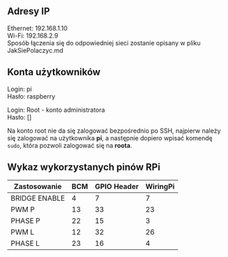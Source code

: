 ## Adresy IP
Ethernet: 192.168.1.10  
Wi-Fi: 192.168.2.9  
Sposób łączenia się do odpowiedniej sieci zostanie opisany w pliku JakSiePolaczyc.md

## Konta użytkowników
Login: pi  
Hasło: raspberry  
  
Login: Root - konto administratora  
Hasło: []  
  
Na konto root nie da się zalogować bezpośrednio po SSH, najpierw należy się zalogować na użytkownika **pi**, a następnie dopiero wpisać komendę `sudo`, która pozwoli zalogować się na **roota**.

## Wykaz wykorzystanych pinów RPi
|Zastosowanie|BCM|GPIO Header|WiringPi|
|------------|----------|----------|----|
|BRIDGE ENABLE|4|7|7|
|PWM P|13|33|23|
|PHASE P|22|15|3|
|PWM L|12|32|26|
|PHASE L|23|16|4|
